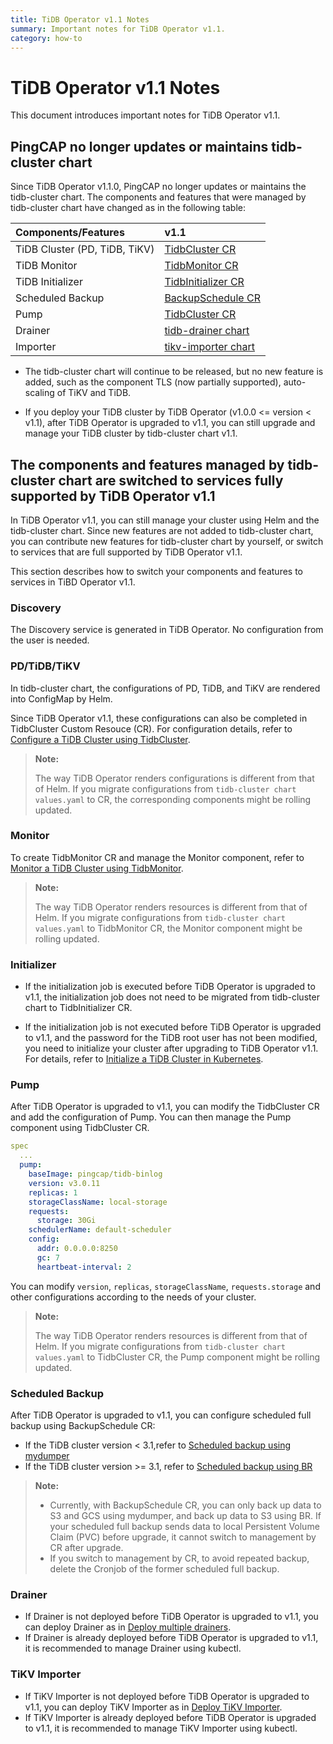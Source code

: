 ```yaml
---
title: TiDB Operator v1.1 Notes
summary: Important notes for TiDB Operator v1.1.
category: how-to
---
```


# TiDB Operator v1.1 Notes

This document introduces important notes for TiDB Operator v1.1.

## PingCAP no longer updates or maintains tidb-cluster chart

Since TiDB Operator v1.1.0, PingCAP no longer updates or maintains the tidb-cluster chart. The components and features that were managed by tidb-cluster chart have changed as in the following table:

| Components/Features | v1.1 |
| :--- | :--- |
| TiDB Cluster (PD, TiDB, TiKV) | [TidbCluster CR](https://github.com/pingcap/tidb-operator/blob/master/docs/api-references/docs.html) |
| TiDB Monitor | [TidbMonitor CR](https://github.com/pingcap/tidb-operator/blob/master/manifests/monitor/tidb-monitor.yaml) |
| TiDB Initializer | [TidbInitializer CR](https://github.com/pingcap/tidb-operator/blob/master/manifests/initializer/tidb-initializer.yaml) |
| Scheduled Backup | [BackupSchedule CR](https://github.com/pingcap/tidb-operator/blob/master/manifests/backup/backup-schedule-aws-s3-br.yaml) |
| Pump | [TidbCluster CR](https://github.com/pingcap/tidb-operator/blob/master/docs/api-references/docs.html) |
| Drainer | [tidb-drainer chart](https://github.com/pingcap/tidb-operator/tree/master/charts/tidb-drainer) |
| Importer | [tikv-importer chart](https://github.com/pingcap/tidb-operator/tree/master/charts/tikv-importer) |

- The tidb-cluster chart will continue to be released, but no new feature is added, such as the component TLS (now partially supported), auto-scaling of TiKV and TiDB.

- If you deploy your TiDB cluster by TiDB Operator (v1.0.0 <= version < v1.1), after TiDB Operator is upgraded to v1.1, you can still upgrade and manage your TiDB cluster by tidb-cluster chart v1.1.

## The components and features managed by tidb-cluster chart are switched to services fully supported by TiDB Operator v1.1

In TiDB Operator v1.1, you can still manage your cluster using Helm and the tidb-cluster chart. Since new features are not added to tidb-cluster chart, you can contribute new features for tidb-cluster chart by yourself, or switch to services that are full supported by TiDB Operator v1.1.

This section describes how to switch your components and features to services in TiBD Operator v1.1.

### Discovery

The Discovery service is generated in TiDB Operator. No configuration from the user is needed.

### PD/TiDB/TiKV

In tidb-cluster chart, the configurations of PD, TiDB, and TiKV are rendered into ConfigMap by Helm.

Since TiDB Operator v1.1, these configurations can also be completed in TidbCluster Custom Resouce (CR). For configuration details, refer to [Configure a TiDB Cluster using TidbCluster](configure-cluster-using-tidbcluster.md).

> **Note:**
>
> The way TiDB Operator renders configurations is different from that of Helm. If you migrate configurations from `tidb-cluster chart values.yaml` to CR, the corresponding components might be rolling updated.

### Monitor

To create TidbMonitor CR and manage the Monitor component, refer to [Monitor a TiDB Cluster using TidbMonitor](monitor-using-tidbmonitor.md).

> **Note:**
>
> The way TiDB Operator renders resources is different from that of Helm. If you migrate configurations from `tidb-cluster chart values.yaml` to TidbMonitor CR, the Monitor component might be rolling updated.

### Initializer

- If the initialization job is executed before TiDB Operator is upgraded to v1.1, the initialization job does not need to be migrated from tidb-cluster chart to TidbInitializer CR.

- If the initialization job is not executed before TiDB Operator is upgraded to v1.1, and the password for the TiDB root user has not been modified, you need to initialize your cluster after upgrading to TiDB Operator v1.1. For details, refer to [Initialize a TiDB Cluster in Kubernetes](initialize-a-cluster.md).

### Pump

After TiDB Operator is upgraded to v1.1, you can modify the TidbCluster CR and add the configuration of Pump. You can then manage the Pump component using TidbCluster CR.

``` yaml
spec
  ...
  pump:
    baseImage: pingcap/tidb-binlog
    version: v3.0.11
    replicas: 1
    storageClassName: local-storage
    requests:
      storage: 30Gi
    schedulerName: default-scheduler
    config:
      addr: 0.0.0.0:8250
      gc: 7
      heartbeat-interval: 2
```

You can modify `version`, `replicas`, `storageClassName`, `requests.storage` and other configurations according to the needs of your cluster.

> **Note:**
>
> The way TiDB Operator renders resources is different from that of Helm. If you migrate configurations from `tidb-cluster chart values.yaml` to TidbCluster CR, the Pump component might be rolling updated.

### Scheduled Backup

After TiDB Operator is upgraded to v1.1, you can configure scheduled full backup using BackupSchedule CR:

- If the TiDB cluster version < 3.1,refer to [Scheduled backup using mydumper](backup-to-s3.md#scheduled-full-backup-to-s3-compatible-storage)
- If the TiDB cluster version >= 3.1, refer to [Scheduled backup using BR](backup-to-aws-s3-using-br.md#scheduled-full-backup-to-s3-compatible-storage)

> **Note:**
>
> - Currently, with BackupSchedule CR, you can only back up data to S3 and GCS using mydumper, and back up data to S3 using BR. If your scheduled full backup sends data to local Persistent Volume Claim (PVC) before upgrade, it cannot switch to management by CR after upgrade.
> - If you switch to management by CR, to avoid repeated backup, delete the Cronjob of the former scheduled full backup.

### Drainer

- If Drainer is not deployed before TiDB Operator is upgraded to v1.1, you can deploy Drainer as in [Deploy multiple drainers](maintain-tidb-binlog.md#deploy-multiple-drainers).
- If Drainer is already deployed before TiDB Operator is upgraded to v1.1, it is recommended to manage Drainer using kubectl.

### TiKV Importer

- If TiKV Importer is not deployed before TiDB Operator is upgraded to v1.1, you can deploy TiKV Importer as in [Deploy TiKV Importer](restore-data-using-tidb-lightning.md#deploy-tikv-importer).
- If TiKV Importer is already deployed before TiDB Operator is upgraded to v1.1, it is recommended to manage TiKV Importer using kubectl.
